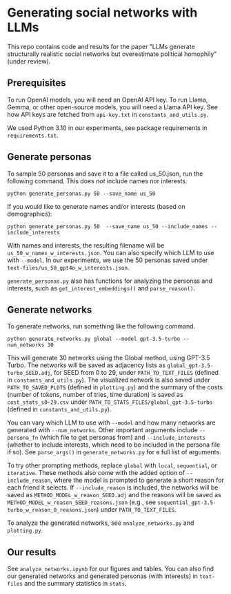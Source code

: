 # Generating social networks with LLMs
This repo contains code and results for the paper "LLMs generate structurally realistic social networks but overestimate political homophily" (under review).

## Prerequisites 
To run OpenAI models, you will need an OpenAI API key. To run Llama, Gemma, or other open-source models, you will need a Llama API key. See how API keys are fetched from `api-key.txt` in `constants_and_utils.py`.

We used Python 3.10 in our experiments, see package requirements in `requirements.txt`.

## Generate personas
To sample 50 personas and save it to a file called us_50.json, run the following command.
This does *not* include names nor interests.

```python generate_personas.py 50 --save_name us_50```

If you would like to generate names and/or interests (based on demographics):

```python generate_personas.py 50  --save_name us_50 --include_names --include_interests```

With names and interests, the resulting filename will be `us_50_w_names_w_interests.json`. You can also specify which LLM to use with `--model`. In our experiments, we use the 50 personas saved under `text-files/us_50_gpt4o_w_interests.json`.

`generate_personas.py` also has functions for analyzing the personas and interests, such as `get_interest_embeddings()` and `parse_reason()`.


## Generate networks
To generate networks, run something like the following command.

```python generate_networks.py global --model gpt-3.5-turbo --num_networks 30```

This will generate 30 networks using the Global method, using GPT-3.5 Turbo. The networks will be saved as adjacency lists as `global_gpt-3.5-turbo_SEED.adj`, for SEED from 0 to 29, under `PATH_TO_TEXT_FILES` (defined in `constants_and_utils.py`). The visualized network is also saved under `PATH_TO_SAVED_PLOTS` (defined in `plotting.py`) and the summary of the costs (number of tokens, number of tries, time duration) is saved as `cost_stats_s0-29.csv` under `PATH_TO_STATS_FILES/global_gpt-3.5-turbo` (defined in `constants_and_utils.py`).

You can vary which LLM to use with `--model` and how many networks are generated with `--num_networks`. Other important arguments include `--persona_fn` (which file to get personas from) and `--include_interests` (whether to include interests, which need to be included in the persona file if so). See `parse_args()` in `generate_networks.py` for a full list of arguments.

To try other prompting methods, replace `global` with `local`, `sequential`, or `iterative`. These methods also come with the added option of `--include_reason`, where the model is prompted to generate a short reason for each friend it selects. If `--include_reason` is included, the networks will be saved as `METHOD_MODEL_w_reason_SEED.adj` and the reasons will be saved as `METHOD_MODEL_w_reason_SEED_reasons.json` (e.g., see `sequential_gpt-3.5-turbo_w_reason_0_reasons.json`) under `PATH_TO_TEXT_FILES`.

To analyze the generated networks, see `analyze_networks.py` and `plotting.py`.

## Our results
See `analyze_networks.ipynb` for our figures and tables. You can also find our generated networks and generated personas (with interests) in `text-files` and the summary statistics in `stats`.
